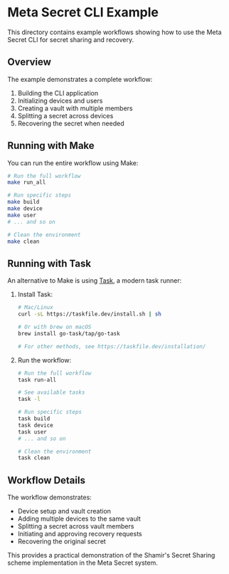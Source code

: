 # Meta Secret CLI Example

This directory contains example workflows showing how to use the Meta Secret CLI for secret sharing and recovery.

## Overview

The example demonstrates a complete workflow:
1. Building the CLI application
2. Initializing devices and users
3. Creating a vault with multiple members
4. Splitting a secret across devices
5. Recovering the secret when needed

## Running with Make

You can run the entire workflow using Make:

```bash
# Run the full workflow
make run_all

# Run specific steps
make build
make device
make user
# ... and so on

# Clean the environment
make clean
```

## Running with Task

An alternative to Make is using [Task](https://taskfile.dev/), a modern task runner:

1. Install Task:
   ```bash
   # Mac/Linux
   curl -sL https://taskfile.dev/install.sh | sh
   
   # Or with brew on macOS
   brew install go-task/tap/go-task
   
   # For other methods, see https://taskfile.dev/installation/
   ```

2. Run the workflow:
   ```bash
   # Run the full workflow
   task run-all
   
   # See available tasks
   task -l
   
   # Run specific steps
   task build
   task device
   task user
   # ... and so on
   
   # Clean the environment
   task clean
   ```

## Workflow Details

The workflow demonstrates:

- Device setup and vault creation
- Adding multiple devices to the same vault
- Splitting a secret across vault members
- Initiating and approving recovery requests
- Recovering the original secret

This provides a practical demonstration of the Shamir's Secret Sharing scheme implementation in the Meta Secret system. 